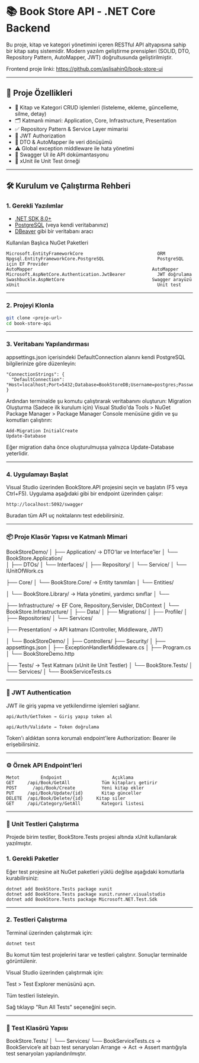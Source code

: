 # 📚 Book Store API - .NET Core Backend

Bu proje, kitap ve kategori yönetimini içeren RESTful API altyapısına sahip bir kitap satış sistemidir. Modern yazılım geliştirme prensipleri (SOLID, DTO, Repository Pattern, AutoMapper, JWT) doğrultusunda geliştirilmiştir.

Frontend proje linki: https://github.com/aslisahin0/book-store-ui

---

## 🚀 Proje Özellikleri

- 📘 Kitap ve Kategori CRUD işlemleri (listeleme, ekleme, güncelleme, silme, detay)
- 🗂️ Katmanlı mimari: Application, Core, Infrastructure, Presentation
- ✅ Repository Pattern & Service Layer mimarisi
- 🔐 JWT Authorization
- 🔄 DTO & AutoMapper ile veri dönüşümü
- ⚠️ Global exception middleware ile hata yönetimi
- 📑 Swagger UI ile API dokümantasyonu
- 📑 xUnit ile Unit Test örneği

---

## 🛠️ Kurulum ve Çalıştırma Rehberi

### 1. Gerekli Yazılımlar

- [.NET SDK 8.0+](https://dotnet.microsoft.com/download)
- [PostgreSQL](https://www.postgresql.org/download/) (veya kendi veritabanınız)
- [DBeaver](https://dbeaver.io/) gibi bir veritabanı aracı

Kullanılan Başlıca NuGet Paketleri
```
Microsoft.EntityFrameworkCore	                         ORM
Npgsql.EntityFrameworkCore.PostgreSQL	                 PostgreSQL için EF Provider
AutoMapper                                             AutoMapper
Microsoft.AspNetCore.Authentication.JwtBearer	         JWT doğrulama
Swashbuckle.AspNetCore	                               Swagger arayüzü
xUnit	                                                 Unit test
```
---

### 2. Projeyi Klonla

```bash
git clone <proje-url>
cd book-store-api
```
---

### 3. Veritabanı Yapılandırması
appsettings.json içerisindeki DefaultConnection alanını kendi PostgreSQL bilgilerinize göre düzenleyin:
```
"ConnectionStrings": {
  "DefaultConnection": "Host=localhost;Port=5432;Database=BookStoreDB;Username=postgres;Password=1234"
}
```

Ardından terminalde şu komutu çalıştırarak veritabanını oluşturun:
Migration Oluşturma (Sadece ilk kurulum için)
Visual Studio'da Tools > NuGet Package Manager > Package Manager Console menüsüne gidin ve şu komutları çalıştırın:
```
Add-Migration InitialCreate
Update-Database
```
Eğer migration daha önce oluşturulmuşsa yalnızca Update-Database yeterlidir.

---

### 4. Uygulamayı Başlat

Visual Studio üzerinden BookStore.API projesini seçin ve başlatın (F5 veya Ctrl+F5).
Uygulama aşağıdaki gibi bir endpoint üzerinden çalışır:
```
http://localhost:5092/swagger
```
Buradan tüm API uç noktalarını test edebilirsiniz.

---

### 📦  Proje Klasör Yapısı ve Katmanlı Mimari

BookStoreDemo/
│
├── Application/                    → DTO'lar ve Interface'ler
│   └── BookStore.Application/  
│       ├── DTOs/
│       └── Interfaces/
│           ├── Repository/
│           └── Service/
│       └── IUnitOfWork.cs

├── Core/
│   └── BookStore.Core/            → Entity tanımları
│       └── Entities/

│   └── BookStore.Library/         → Hata yönetimi, yardımcı sınıflar 
│       └──      

├── Infrastructure/                → EF Core, Repository,Servisler, DbContext
│   └── BookStore.Infrastructure/ 
│       ├── Data/
│       ├── Migrations/
│       ├── Profile/
│       ├── Repositories/
│       └── Services/

├── Presentation/                  → API katmanı (Controller, Middleware, JWT)

│   └── BookStoreDemo/
│       ├── Controllers/
 	 ├── Security/
│       ├── appsettings.json
│       ├── ExceptionHandlerMiddleware.cs
│       ├── Program.cs
│       └── BookStoreDemo.http

├── Tests/                         → Test Katmanı (xUnit ile Unit Testler)
│   └── BookStore.Tests/
│       └── Services/
│           └── BookServiceTests.cs

---

### 🔐 JWT Authentication
JWT ile giriş yapma ve yetkilendirme işlemleri sağlanır.
```
api/Auth/GetToken → Giriş yapıp token al

api/Auth/Validate → Token doğrulama
```
Token'ı aldıktan sonra korumalı endpoint'lere Authorization: Bearer <token> ile erişebilirsiniz.

---

### ⚙️ Örnek API Endpoint’leri
```
Metot	     Endpoint	                Açıklama
GET	    /api/Book/GetAll	        Tüm kitapları getirir
POST	  /api/Book/Create	        Yeni kitap ekler
PUT	    /api/Book/Update/{id}	    Kitap günceller
DELETE	/api/Book/Delete/{id} 	  Kitap siler
GET    	/api/Category/GetAll	    Kategori listesi
```
---

### 🧪 Unit Testleri Çalıştırma
Projede birim testler, BookStore.Tests projesi altında xUnit kullanılarak yazılmıştır.

### 1. Gerekli Paketler
Eğer test projesine ait NuGet paketleri yüklü değilse aşağıdaki komutlarla kurabilirsiniz:

```
dotnet add BookStore.Tests package xunit
dotnet add BookStore.Tests package xunit.runner.visualstudio
dotnet add BookStore.Tests package Microsoft.NET.Test.Sdk
```
---

### 2. Testleri Çalıştırma
Terminal üzerinden çalıştırmak için:

```
dotnet test
```
Bu komut tüm test projelerini tarar ve testleri çalıştırır. Sonuçlar terminalde görüntülenir.

Visual Studio üzerinden çalıştırmak için:

Test > Test Explorer menüsünü açın.

Tüm testleri listeleyin.

Sağ tıklayıp "Run All Tests" seçeneğini seçin.

---

### 📁 Test Klasörü Yapısı

BookStore.Tests/
│
└── Services/
    └── BookServiceTests.cs  → BookService’e ait bazı test senaryoları
Arrange → Act → Assert mantığıyla test senaryoları yapılandırılmıştır.

